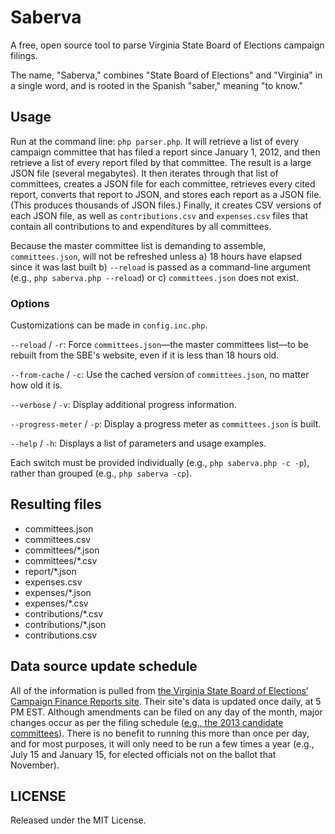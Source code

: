 # Saberva

A free, open source tool to parse Virginia State Board of Elections campaign filings.

The name, "Saberva," combines "State Board of Elections" and "Virginia" in a single word, and is rooted in the Spanish "saber," meaning "to know."

## Usage

Run at the command line: `php parser.php`. It will retrieve a list of every campaign committee that has filed a report since January 1, 2012, and then retrieve a list of every report filed by that committee. The result is a large JSON file (several megabytes). It then iterates through that list of committees, creates a JSON file for each committee, retrieves every cited report, converts that report to JSON, and stores each report as a JSON file. (This produces thousands of JSON files.) Finally, it creates CSV versions of each JSON file, as well as `contributions.csv` and `expenses.csv` files that contain all contributions to and expenditures by all committees. 

Because the master committee list is demanding to assemble, `committees.json`, will not be refreshed unless a) 18 hours have elapsed since it was last built b) `--reload` is passed as a command-line argument (e.g., `php saberva.php --reload`) or c) `committees.json` does not exist.

### Options

Customizations can be made in `config.inc.php`.

`--reload` / `-r`: Force `committees.json`—the master committees list—to be rebuilt from the SBE's website, even if it is less than 18 hours old.

`--from-cache` / `-c`: Use the cached version of `committees.json`, no matter how old it is.

`--verbose` / `-v`: Display additional progress information.

`--progress-meter` / `-p`: Display a progress meter as `committees.json` is built.

`--help` / `-h`: Displays a list of parameters and usage examples.

Each switch must be provided individually (e.g., `php saberva.php -c -p`), rather than grouped (e.g., `php saberva -cp`).

## Resulting files

* committees.json
* committees.csv
* committees/*.json
* committees/*.csv
* report/*.json
* expenses.csv
* expenses/*.json
* expenses/*.csv
* contributions/*.csv
* contributions/*.json
* contributions.csv

## Data source update schedule

All of the information is pulled from [the Virginia State Board of Elections’ Campaign Finance Reports site](http://cfreports.sbe.virginia.gov/). Their site's data is updated once daily, at 5 PM EST. Although amendments can be filed on any day of the month, major changes occur as per the filing schedule ([e.g., the 2013 candidate committees](http://www.sbe.virginia.gov/Files/Forms/CampaignFinance/2013%20Candidate%20Reporting%20Deadlines.pdf)). There is no benefit to running this more than once per day, and for most purposes, it will only need to be run a few times a year (e.g., July 15 and January 15, for elected officials not on the ballot that November).

## LICENSE
Released under the MIT License.
